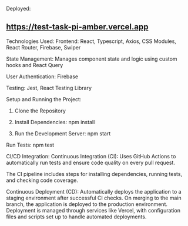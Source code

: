 Deployed:

https://test-task-pi-amber.vercel.app
-------------------------------------

Technologies Used:
Frontend: React, Typescript, Axios, CSS Modules, React Router, Firebase, Swiper

State Management:
Manages component state and logic using custom hooks and React Query

User Authentication:
Firebase

Testing: Jest, React Testing Library

Setup and Running the Project:

1. Clone the Repository

2. Install Dependencies:
   npm install

3. Run the Development Server:
   npm start

Run Tests:
npm test

CI/CD Integration:
Continuous Integration (CI):
Uses GitHub Actions to automatically run tests and ensure code quality on every pull request.

The CI pipeline includes steps for installing dependencies, running tests, and checking code coverage.

Continuous Deployment (CD):
Automatically deploys the application to a staging environment after successful CI checks.
On merging to the main branch, the application is deployed to the production environment.
Deployment is managed through services like Vercel, with configuration files and scripts set up to handle automated deployments.
